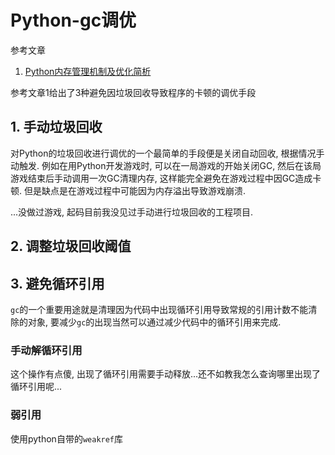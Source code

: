 # Python-gc调优

参考文章

1. [Python内存管理机制及优化简析](http://kkpattern.github.io/2015/06/20/python-memory-optimization-zh.html)

参考文章1给出了3种避免因垃圾回收导致程序的卡顿的调优手段

## 1. 手动垃圾回收

对Python的垃圾回收进行调优的一个最简单的手段便是关闭自动回收, 根据情况手动触发. 例如在用Python开发游戏时, 可以在一局游戏的开始关闭GC, 然后在该局游戏结束后手动调用一次GC清理内存, 这样能完全避免在游戏过程中因GC造成卡顿. 但是缺点是在游戏过程中可能因为内存溢出导致游戏崩溃.

...没做过游戏, 起码目前我没见过手动进行垃圾回收的工程项目.

## 2. 调整垃圾回收阈值

## 3. 避免循环引用

`gc`的一个重要用途就是清理因为代码中出现循环引用导致常规的引用计数不能清除的对象, 要减少`gc`的出现当然可以通过减少代码中的循环引用来完成.

### 手动解循环引用

这个操作有点傻, 出现了循环引用需要手动释放...还不如教我怎么查询哪里出现了循环引用呢...

### 弱引用

使用python自带的`weakref`库